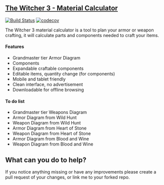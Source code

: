 [The Witcher 3 - Material Calculator](http://felixsusanto.github.io/tw3-material-calculator/)
--------------------------------------
[![Build Status](https://travis-ci.com/felixsusanto/tw3-material-calculator.svg?branch=master)](https://travis-ci.com/felixsusanto/tw3-material-calculator)
[![codecov](https://codecov.io/gh/felixsusanto/tw3-material-calculator/branch/master/graph/badge.svg)](https://codecov.io/gh/felixsusanto/tw3-material-calculator)

The Witcher 3 material calculator is a tool to plan your armor or weapon crafting, it will calculate parts and components needed to craft your items. 

#### Features
* Grandmaster tier Armor Diagram
* Components 
* Expandable craftable components
* Editable items, quantity change (for components)
* Mobile and tablet friendly
* Clean interface, no advertisement
* Downloadable for offline browsing

#### To do list
* Grandmaster tier Weapons Diagram
* Armor Diagram from Wild Hunt
* Weapon Diagram from Wild Hunt
* Armor Diagram from Heart of Stone
* Weapon Diagram from Heart of Stone
* Armor Diagram from Blood and Wine
* Weapon Diagram from Blood and Wine

What can you do to help?
--------------------------------------
If you notice anything missing or have any improvements please create a pull request of your changes, or link me to your forked repo.


